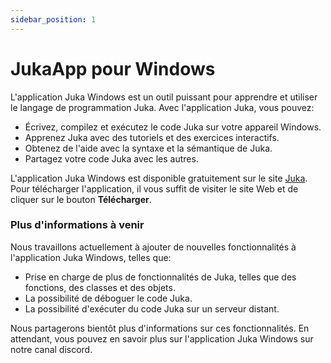 ```yaml
---
sidebar_position: 1
---
```


# JukaApp pour Windows
L'application Juka Windows est un outil puissant pour apprendre et utiliser le langage de programmation Juka. Avec l'application Juka, vous pouvez:

* Écrivez, compilez et exécutez le code Juka sur votre appareil Windows.
* Apprenez Juka avec des tutoriels et des exercices interactifs.
* Obtenez de l'aide avec la syntaxe et la sémantique de Juka.
* Partagez votre code Juka avec les autres.

L'application Juka Windows est disponible gratuitement sur le site [Juka](https://jukalang.com/app/). Pour télécharger l'application, il vous suffit de visiter le site Web et de cliquer sur le bouton **Télécharger**.

### Plus d'informations à venir

Nous travaillons actuellement à ajouter de nouvelles fonctionnalités à l'application Juka Windows, telles que:

* Prise en charge de plus de fonctionnalités de Juka, telles que des fonctions, des classes et des objets.
* La possibilité de déboguer le code Juka.
* La possibilité d'exécuter du code Juka sur un serveur distant.

Nous partagerons bientôt plus d'informations sur ces fonctionnalités. En attendant, vous pouvez en savoir plus sur l'application Juka Windows sur notre canal discord.